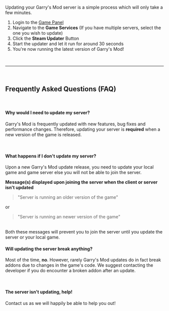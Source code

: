 Updating your Garry's Mod server is a simple process which will only take a few minutes.

 1. Login to the [Game Panel](https://hexane.gg)
 2. Navigate to the **Game Services**
	(If you have multiple servers, select the one you wish to update)
 3. Click the **Steam Updater** Button
 4. Start the updater and let it run for around 30 seconds
 5. You're now running the latest version of Garry's Mod!

<br>

----------

<br>

## Frequently Asked Questions (FAQ)
<br>

#### Why would I need to update my server?
Garry's Mod is frequently updated with new features, bug fixes and performance changes. Therefore, updating your server is **required** when a new version of the game is released.

<br>

#### What happens if I don't update my server?
Upon a new Garry's Mod update release, you need to update your local game and game server else you will not be able to join the server. 

**Message(s) displayed upon joining the server when the client or server isn't updated**

> "Server is running an older version of the game"

or

> "Server is running an newer version of the game"

<br>
Both these messages will prevent you to join the server until you update the server or your local game.

<br>

#### Will updating the server break anything?
Most of the time, **no**. However, rarely Garry's Mod updates do in fact break addons due to changes in the game's code. We suggest contacting the developer if you do encounter a broken addon after an update. 

<br>

#### The server isn't updating, help!
Contact us as we will happily be able to help you out! 
